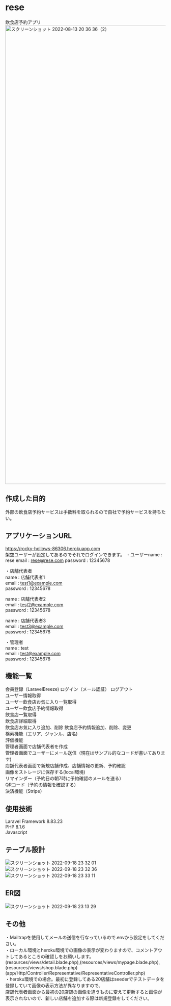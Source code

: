 # rese
飲食店予約アプリ
<img width="1440" alt="スクリーンショット 2022-08-13 20 36 36（2）" src="https://user-images.githubusercontent.com/104364543/184491124-9c12d741-f354-4e0c-8a96-e16d1c7507ed.png">

## 作成した目的
外部の飲食店予約サービスは手数料を取られるので自社で予約サービスを持ちたい。  

## アプリケーションURL
https://rocky-hollows-86306.herokuapp.com  
架空ユーザーが設定してあるのでそれでログインできます。
・ユーザーname : rese
email : rese@rese.com
password : 12345678

・店舗代表者  
name : 店舗代表者1  
email : test1@example.com  
password : 12345678  

name : 店舗代表者2  
email : test2@example.com  
password : 12345678  

name : 店舗代表者3  
email : test3@example.com  
password : 12345678  

・管理者   
name : test  
email : test@example.com  
password : 12345678  



## 機能一覧
会員登録（LaravelBreeze) 
ログイン（メール認証）
ログアウト  
ユーザー情報取得  
ユーザー飲食店お気に入り一覧取得  
ユーザー飲食店予約情報取得  
飲食店一覧取得  
飲食店詳細取得  
飲食店お気に入り追加、削除
飲食店予約情報追加、削除、変更  
検索機能（エリア、ジャンル、店名)  
評価機能  
管理者画面で店舗代表者を作成  
管理者画面でユーザーにメール送信（現在はサンプル的なコードが書いてあります)  
店舗代表者画面で新規店舗作成、店舗情報の更新、予約確認  
画像をストレージに保存する(local環境)  
リマインダー（予約日の朝7時に予約確認のメールを送る）  
QRコード（予約の情報を確認する）  
決済機能（Stripe）  


## 使用技術
Laravel Framework 8.83.23  
PHP 8.1.6  
Javascript  

## テーブル設計
![スクリーンショット 2022-09-18 23 32 01](https://user-images.githubusercontent.com/104364543/190912397-1855991d-1438-4be6-abae-93273d3557ee.png)  
![スクリーンショット 2022-09-18 23 32 36](https://user-images.githubusercontent.com/104364543/190912449-4035653a-200d-4f9f-8bc5-4911a2bf3bef.png)  
![スクリーンショット 2022-09-18 23 33 11](https://user-images.githubusercontent.com/104364543/190912466-0f8af79b-d44a-4c12-a95d-7b5549e0bbd8.png)  

## ER図
![スクリーンショット 2022-09-18 23 13 29](https://user-images.githubusercontent.com/104364543/190911681-3a8c2f59-7b9a-4359-b87c-f79e9a6c4c79.png)

## その他
・Mailtrapを使用してメールの送信を行なっているので.envから設定をしてください。  
・ローカル環境とheroku環境での画像の表示が変わりますので、コメントアウトしてあるところの確認しをお願いします。 
  (resources/views/detail.blade.php),(resources/views/mypage.blade.php),(resources/views/shop.blade.php)  
  (app/Http/Controller/Representative/RepresentativeController.php)  
・heroku環境での場合。最初に登録してある20店舗はseederでテストデータを登録していて画像の表示方法が異なりますので、  
  店舗代表者画面から最初の20店舗の画像を違うものに変えて更新すると画像が表示されないので、新しい店舗を追加する際は新規登録をしてください。  

